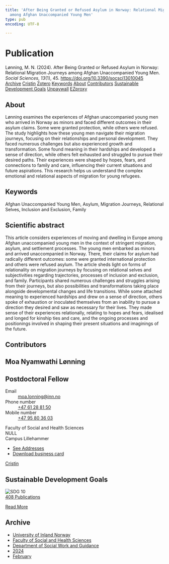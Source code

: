 ```yaml
---
title: 'After Being Granted or Refused Asylum in Norway: Relational Migration Journeys
  among Afghan Unaccompanied Young Men'
type: pub
encoding: UTF-8

---
```

<h1>Publication</h1>
<article id="csl-bib-container-Z3XGL2FL" class="csl-bib-container">
  <div class="csl-bib-body"> <div class="csl-entry">Lønning, M. N. (2024). After Being Granted or Refused Asylum in Norway: Relational Migration Journeys among Afghan Unaccompanied Young Men. <i>Social Sciences</i>, <i>13</i>(1), 45. <a href="https://doi.org/10.3390/socsci13010045">https://doi.org/10.3390/socsci13010045</a></div> </div>
  <div class="csl-bib-buttons">
    <a href="#taxonomy-article-Z3XGL2FL" alt="archive" class="csl-bib-button">Archive</a>
    <a href="https://app.cristin.no/results/show.jsf?id=2242814" alt="Cristin" class="csl-bib-button">Cristin</a>
    <a href="http://zotero.org/groups/5881554/items/Z3XGL2FL" alt="Zotero" class="csl-bib-button">Zotero</a>
    <a href="#keywords-article-Z3XGL2FL" alt="keywords" class="csl-bib-button">Keywords</a>
    <a href="#about-article-Z3XGL2FL" alt="about_pub" class="csl-bib-button">About</a>
    <a href="#contributors-article-Z3XGL2FL" alt="contributors" class="csl-bib-button">Contributors</a>
    <a href="#sdg-article-Z3XGL2FL" alt="sdg" class="csl-bib-button">Sustainable Development Goals</a>
    <a href="https://www.mdpi.com/2076-0760/13/1/45/pdf?version=1704879098" alt="Unpaywall" class="csl-bib-button">Unpaywall</a>
    <a href="https://www.mdpi.com/2076-0760/13/1/45/pdf?version=1704879098" alt="EZproxy" class="csl-bib-button">EZproxy</a>
  </div>
  <div id="csl-bib-meta-container-Z3XGL2FL"></div>
</article>
<div id="csl-bib-meta-Z3XGL2FL" class="csl-bib-meta">
  <article id="about-article-Z3XGL2FL" class="about_pub-article">
    <h1>About</h1>
    Lønning examines the experiences of Afghan unaccompanied young men who arrived in Norway as minors and faced different outcomes in their asylum claims. Some were granted protection, while others were refused. The study highlights how these young men navigate their migration journeys, focusing on their relationships and personal development. They faced numerous challenges but also experienced growth and transformation. Some found meaning in their hardships and developed a sense of direction, while others felt exhausted and struggled to pursue their desired paths. Their experiences were shaped by hopes, fears, and connections to family and care, influencing their current situations and future aspirations. This research helps us understand the complex emotional and relational aspects of migration for young refugees.
  </article>
  <article id="keywords-article-Z3XGL2FL" class="keywords-article">
    <h1>Keywords</h1>
    Afghan Unaccompanied Young Men, Asylum, Migration Journeys, Relational Selves, Inclusion and Exclusion, Family
  </article>
  <article id="abstract-article-Z3XGL2FL" class="abstract-article">
    <h1>Scientific abstract</h1>
    This article considers experiences of moving and dwelling in Europe among Afghan unaccompanied young men in the context of stringent migration, asylum, and settlement processes. The young men embarked as minors and arrived unaccompanied in Norway. There, their claims for asylum had radically different outcomes: some were granted international protection and others were refused asylum. The article sheds light on forms of relationality on migration journeys by focusing on relational selves and subjectivities regarding trajectories, processes of inclusion and exclusion, and family. Participants shared numerous challenges and struggles arising from their journeys, but also possibilities and transformations taking place alongside developmental changes and life transitions. While some attached meaning to experienced hardships and drew on a sense of direction, others spoke of exhaustion or inoculated themselves from an inability to pursue a direction they desired and saw as necessary for their lives. They made sense of their experiences relationally, relating to hopes and fears, idealised and longed for kinship ties and care, and the ongoing processes and positionings involved in shaping their present situations and imaginings of the future.
  </article>
  <article id="contributors-article-Z3XGL2FL" class="contributors-article">
    <h1>Contributors</h1>
    <div class="personas"> <div class="vrtx-hinn-person-card"> <div class="photo"> <i class="lar la-user-circle missing-person"></i> </div> <div class="info"> <hgroup><h1>Moa Nyamwathi Lønning</h1> <h2>Postdoctoral Fellow</h2> </hgroup><dl> <dt>Email</dt> <dd> <a href="mailto:moa.lonning@inn.no">moa.lonning@inn.no</a> </dd> <dt>Phone number</dt> <dd><a href="tel:+4761288150"> +47 61 28 81 50 </a></dd> <dt>Mobile number</dt> <dd><a href="tel:+4795803603"> +47 95 80 36 03 </a></dd> </dl> <p> Faculty of Social and Health Sciences<br> NULL<br> Campus Lillehammer </p> <ul class="vrtx-hinn-links"> <li><a href="https://www.inn.no/english/find-an-employee/moa-lonning.html#vrtx-hinn-addresses">See Addresses</a></li> <li><a href="https://www.inn.no/english/find-an-employee/moa-lonning.html?vrtx=vcf">Download business card</a></li> </ul> </div> </div> <a href="https://app.cristin.no/persons/show.jsf?id=526986" alt="Cristin URL" class="personas-cristin">Cristin</a> </div>
  </article>
  <article id="sdg-article-Z3XGL2FL" class="sdg-article">
    <h1>Sustainable Development Goals</h1>
    <div class="sdg-container"><div id="sdg10" class="sdg">
        <img src="{{< params subfolder >}}images/sdg/sdg10_en.png" class="image" alt="SDG 10">
        <div class="sdg-overlay">
          <a href="{{< params subfolder >}}en/archive/?sdg=10#archive" class="sdg-publication-count"><span>408</span> Publications</a>
          <p><a href="https://sdgs.un.org/goals/goal10" class="sdg-read-more">Read More</a></p>
        </div>
      </div></div>
  </article>
  <article id="taxonomy-article-Z3XGL2FL" class="taxonomy-article">
    <h1>Archive</h1>
    <ul>
      <li><a href="{{< params subfolder >}}en/archive/?key=3DCRN523">University of Inland Norway</a></li>
      <li><a href="{{< params subfolder >}}en/archive/?key=IDKFS3MX">Faculty of Social and Health Sciences</a></li>
      <li><a href="{{< params subfolder >}}en/archive/?key=CU4VFGCV">Department of Social Work and Guidance</a></li>
      <li><a href="{{< params subfolder >}}en/archive/?key=85HRZ8WX">2024</a></li>
      <li><a href="{{< params subfolder >}}en/archive/?key=HCBY5JY7">February</a></li>
    </ul>
  </article>
</div>
